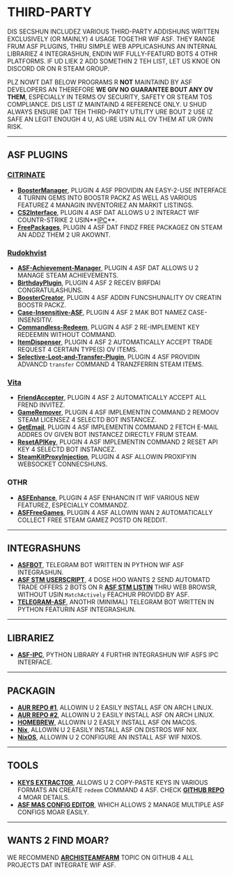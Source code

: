 # THIRD-PARTY

DIS SECSHUN INCLUDEZ VARIOUS THIRD-PARTY ADDISHUNS WRITTEN EXCLUSIVELY (OR MAINLY) 4 USAGE TOGETHR WIF ASF. THEY RANGE FRUM ASF PLUGINS, THRU SIMPLE WEB APPLICASHUNS AN INTERNAL LIBRARIEZ 4 INTEGRASHUN, ENDIN WIF FULLY-FEATURD BOTS 4 OTHR PLATFORMS. IF UD LIEK 2 ADD SOMETHIN 2 TEH LIST, LET US KNOE ON DISCORD OR ON R STEAM GROUP.

PLZ NOWT DAT BELOW PROGRAMS R **NOT** MAINTAIND BY ASF DEVELOPERS AN THEREFORE **WE GIV NO GUARANTEE BOUT ANY OV THEM**, ESPECIALLY IN TERMS OV SECURITY, SAFETY OR STEAM TOS COMPLIANCE. DIS LIST IZ MAINTAIND 4 REFERENCE ONLY. U SHUD ALWAYS ENSURE DAT TEH THIRD-PARTY UTILITY URE BOUT 2 USE IZ SAFE AN LEGIT ENOUGH 4 U, AS URE USIN ALL OV THEM AT UR OWN RISK.

---

## ASF PLUGINS

### **[CITRINATE](https://github.com/Citrinate)**

- **[BoosterManager](https://github.com/Citrinate/BoosterManager)**, PLUGIN 4 ASF PROVIDIN AN EASY-2-USE INTERFACE 4 TURNIN GEMS INTO BOOSTR PACKZ AS WELL AS VARIOUS FEATUREZ 4 MANAGIN INVENTORIEZ AN MARKIT LISTINGS.
- **[CS2Interface](https://github.com/Citrinate/CS2Interface)**, PLUGIN 4 ASF DAT ALLOWS U 2 INTERACT WIF COUNTR-STRIKE 2 USIN**[IPC](https://github.com/JustArchiNET/ArchiSteamFarm/wiki/IPC)**.
- **[FreePackages](https://github.com/Citrinate/FreePackages)**, PLUGIN 4 ASF DAT FINDZ FREE PACKAGEZ ON STEAM AN ADDZ THEM 2 UR AKOWNT.

### **[Rudokhvist](https://github.com/Rudokhvist)**

- **[ASF-Achievement-Manager](https://github.com/Rudokhvist/ASF-Achievement-Manager)**, PLUGIN 4 ASF DAT ALLOWS U 2 MANAGE STEAM ACHIEVEMENTS.
- **[BirthdayPlugin](https://github.com/Rudokhvist/BirthdayPlugin)**, PLUGIN 4 ASF 2 RECEIV BIRFDAI CONGRATULASHUNS.
- **[BoosterCreator](https://github.com/Rudokhvist/BoosterCreator)**, PLUGIN 4 ASF ADDIN FUNCSHUNALITY OV CREATIN BOOSTR PACKZ.
- **[Case-Insensitive-ASF](https://github.com/Rudokhvist/Case-Insensitive-ASF)**, PLUGIN 4 ASF 2 MAK BOT NAMEZ CASE-INSENSITIV.
- **[Commandless-Redeem](https://github.com/Rudokhvist/Commandless-Redeem)**, PLUGIN 4 ASF 2 RE-IMPLEMENT KEY REDEEMIN WITHOUT COMMAND.
- **[ItemDispenser](https://github.com/Rudokhvist/ItemDispenser)**, PLUGIN 4 ASF 2 AUTOMATICALLY ACCEPT TRADE REQUEST 4 CERTAIN TYPE(S) OV ITEMS.
- **[Selective-Loot-and-Transfer-Plugin](https://github.com/Rudokhvist/Selective-Loot-and-Transfer-Plugin)**, PLUGIN 4 ASF PROVIDIN ADVANCD `transfer` COMMAND 4 TRANZFERRIN STEAM ITEMS.

### **[Vita](https://github.com/ezhevita)**

- **[FriendAccepter](https://github.com/ezhevita/FriendAccepter)**, PLUGIN 4 ASF 2 AUTOMATICALLY ACCEPT ALL FREND INVITEZ.
- **[GameRemover](https://github.com/ezhevita/GameRemover)**, PLUGIN 4 ASF IMPLEMENTIN COMMAND 2 REMOOV STEAM LICENSEZ 4 SELECTD BOT INSTANCEZ.
- **[GetEmail](https://github.com/ezhevita/GetEmail)**, PLUGIN 4 ASF IMPLEMENTIN COMMAND 2 FETCH E-MAIL ADDRES OV GIVEN BOT INSTANCEZ DIRECTLY FRUM STEAM.
- **[ResetAPIKey](https://github.com/ezhevita/ResetAPIKey)**, PLUGIN 4 ASF IMPLEMENTIN COMMAND 2 RESET API KEY 4 SELECTD BOT INSTANCEZ.
- **[SteamKitProxyInjection](https://github.com/ezhevita/SteamKitProxyInjection)**, PLUGIN 4 ASF ALLOWIN PROXIFYIN WEBSOCKET CONNECSHUNS.

### OTHR

- **[ASFEnhance](https://github.com/chr233/ASFEnhance)**, PLUGIN 4 ASF ENHANCIN IT WIF VARIOUS NEW FEATUREZ, ESPECIALLY COMMANDZ.
- **[ASFFreeGames](https://github.com/maxisoft/ASFFreeGames)**, PLUGIN 4 ASF ALLOWIN WAN 2 AUTOMATICALLY COLLECT FREE STEAM GAMEZ POSTD ON REDDIT.

---

## INTEGRASHUNS

- **[ASFBOT](https://github.com/dmcallejo/ASFBot)**, TELEGRAM BOT WRITTEN IN PYTHON WIF ASF INTEGRASHUN.
- **[ASF STM USERSCRIPT](https://greasyfork.org/en/scripts/404754-asf-stm)**, 4 DOSE HOO WANTS 2 SEND AUTOMATD TRADE OFFERS 2 BOTS ON R **[ASF STM LISTIN](https://github.com/JustArchiNET/ArchiSteamFarm/wiki/ItemsMatcherPlugin#publiclisting)** THRU WEB BROWSR, WITHOUT USIN `MatchActively` FEACHUR PROVIDD BY ASF.
- **[TELEGRAM-ASF](https://github.com/deluxghost/telegram-asf)**, ANOTHR (MINIMAL) TELEGRAM BOT WRITTEN IN PYTHON FEATURIN ASF INTEGRASHUN.

---

## LIBRARIEZ

- **[ASF-IPC](https://github.com/deluxghost/ASF_IPC)**, PYTHON LIBRARY 4 FURTHR INTEGRASHUN WIF ASFS IPC INTERFACE.

---

## PACKAGIN

- **[AUR REPO #1](https://aur.archlinux.org/packages/asf)**, ALLOWIN U 2 EASILY INSTALL ASF ON ARCH LINUX.
- **[AUR REPO #2](https://aur.archlinux.org/packages/archisteamfarm-bin)**, ALLOWIN U 2 EASILY INSTALL ASF ON ARCH LINUX.
- **[HOMEBREW](https://formulae.brew.sh/formula/archi-steam-farm)**, ALLOWIN U 2 EASILY INSTALL ASF ON MACOS.
- **[Nix](https://search.nixos.org/packages?channel=unstable&show=ArchiSteamFarm&from=0&size=50&sort=relevance&type=packages&query=ArchiSteamFarm)**, ALLOWIN U 2 EASILY INSTALL ASF ON DISTROS WIF NIX.
- **[NixOS](https://search.nixos.org/options?channel=unstable&from=0&size=50&sort=relevance&type=packages&query=ArchiSteamFarm)**, ALLOWIN U 2 CONFIGURE AN INSTALL ASF WIF NIXOS.

---

## TOOLS

- **[KEYS EXTRACTOR](https://umaim.github.io/SKE)**, ALLOWS U 2 COPY-PASTE KEYS IN VARIOUS FORMATS AN CREATE `redeem` COMMAND 4 ASF. CHECK **[GITHUB REPO](https://github.com/PixvIO/SKE)** 4 MOAR DETAILS.
- **[ASF MAS CONFIG EDITOR](https://github.com/genesix-eu/ASF_MCE)**, WHICH ALLOWS 2 MANAGE MULTIPLE ASF CONFIGS MOAR EASILY.

---

## WANTS 2 FIND MOAR?

WE RECOMMEND **[ARCHISTEAMFARM](https://github.com/topics/archisteamfarm)** TOPIC ON GITHUB 4 ALL PROJECTS DAT INTEGRATE WIF ASF.